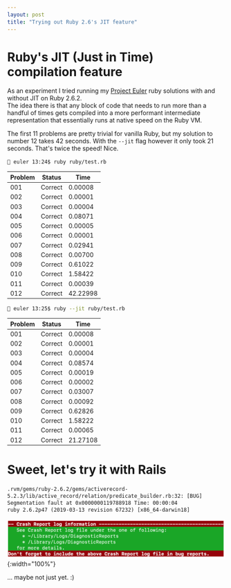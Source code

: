```yaml
---
layout: post
title: "Trying out Ruby 2.6's JIT feature"
---
```


# Ruby's JIT (Just in Time) compilation feature

As an experiment I tried running my [Project Euler](https://projecteuler.net/) ruby solutions with and without JIT on Ruby 2.6.2.  
The idea there is that any block of code that needs to run more than a handful of times gets compiled into a 
more performant intermediate representation that essentially runs at native speed on the Ruby VM. 

The first 11 problems are pretty trivial for vanilla Ruby, but my solution to number 12 takes 42 seconds.
With the `--jit` flag however it only took 21 seconds.  That's twice the speed!  Nice.


```bash
🍔 euler 13:24$ ruby ruby/test.rb 
```

Problem      | Status       | Time         
-------------|--------------|--------------
001          | Correct      | 0.00008      
002          | Correct      | 0.00001      
003          | Correct      | 0.00004      
004          | Correct      | 0.08071      
005          | Correct      | 0.00005      
006          | Correct      | 0.00001      
007          | Correct      | 0.02941      
008          | Correct      | 0.00700      
009          | Correct      | 0.61022      
010          | Correct      | 1.58422      
011          | Correct      | 0.00039      
012          | Correct      | 42.22998     

```bash
🍔 euler 13:25$ ruby --jit ruby/test.rb 
```

Problem      | Status       | Time         
-------------|--------------|--------------
001          | Correct      | 0.00008      
002          | Correct      | 0.00001      
003          | Correct      | 0.00004      
004          | Correct      | 0.08574      
005          | Correct      | 0.00019      
006          | Correct      | 0.00002      
007          | Correct      | 0.03007      
008          | Correct      | 0.00092      
009          | Correct      | 0.62826      
010          | Correct      | 1.58222      
011          | Correct      | 0.00065      
012          | Correct      | 21.27108     


# Sweet, let's try it with Rails

```
.rvm/gems/ruby-2.6.2/gems/activerecord-5.2.3/lib/active_record/relation/predicate_builder.rb:32: [BUG] Segmentation fault at 0x0000000119788918 Time: 00:00:04
ruby 2.6.2p47 (2019-03-13 revision 67232) [x86_64-darwin18]
```
![Seg Fault](/assets/img/jit_active_record.png){:width="100%"}

... maybe not just yet. :)
